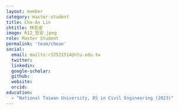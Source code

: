 ```yaml
---
layout: member
category: master-student
title: Che-An Lin
chtitle: 林哲安
image: R12_哲安.jpeg
role: Master Student
permalink: 'team/chean'
social:
  email: mailto:r12521514@ntu.edu.tw
  twitter:
  linkedin: 
  google-scholar:
  github:
  website:
  orcid:
education:
  - "National Taiwan University, BS in Civil Engineering (2023)"
---
```

